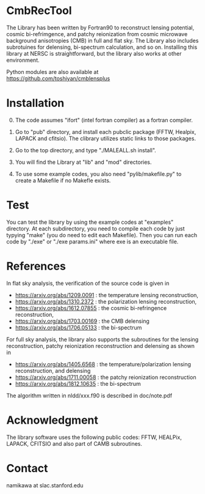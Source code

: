 # CmbRecTool

The Library has been written by Fortran90 to reconstruct lensing potential, cosmic bi-refrimgence, and patchy reionization from cosmic microwave background anisotropies (CMB) in full and flat sky. The Library also includes subrotuines for delensing, bi-spectrum calculation, and so on. Installing this library at NERSC is straightforward, but the library also works at other environment. 

Python modules are also available at https://github.com/toshiyan/cmblensplus

# Installation

  0) The code assumes "ifort" (intel fortran compiler) as a fortran compiler. 

  1) Go to "pub" directory, and install each pubclic package (FFTW, Healpix, LAPACK and cfitsio). The clibrary utilizes static links to those packages.

  2) Go to the top directory, and type "./MALEALL.sh install". 
  
  3) You will find the Library at "lib" and "mod" directories. 

  4) To use some example codes, you also need "pylib/makefile.py" to create a Makefile if no Makefle exists. 

# Test

You can test the library by using the example codes at "examples" directory. At each subdirectory, you need to compile each code 
by just typying "make" (you do need to edit each Makefile). Then you can run each code by "./exe" or "./exe params.ini" where exe is 
an executable file. 


# References

In flat sky analysis, the verification of the source code is given in 

  - https://arxiv.org/abs/1209.0091 : the temperature lensing reconstruction, 
  - https://arxiv.org/abs/1310.2372 : the polarization lensing reconstruction, 
  - https://arxiv.org/abs/1612.07855 : the cosmic bi-refringence reconstruction, 
  - https://arxiv.org/abs/1703.00169 : the CMB delensing
  - https://arxiv.org/abs/1706.05133 : the bi-spectrum

For full sky analysis, the library also supports the subroutines for the lensing reconstruction, patchy reionization reconstruction and delensing as shown in 

  - https://arxiv.org/abs/1405.6568 : the temperature/polarization lensing reconstruction, and delensing
  - https://arxiv.org/abs/1711.00058 : the patchy reionization reconstruction
  - https://arxiv.org/abs/1812.10635 : the bi-spectrum

The algorithm written in nldd/xxx.f90 is described in doc/note.pdf


# Acknowledgment

The library software uses the following public codes: FFTW, HEALPix, LAPACK, CFITSIO and also part of CAMB subroutines. 

# Contact

  namikawa at slac.stanford.edu

